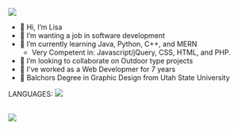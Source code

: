![](https://github.com/lisabroadhead/lisabroadhead/blob/main/me.png)

- 👋 Hi, I’m Lisa
- 👀 I’m wanting a job in software development
- 🌱 I’m currently learning Java, Python, C++, and MERN
  - Very Competent in: Javascript/jQuery, CSS, HTML, and PHP.
- 💞️ I’m looking to collaborate on Outdoor type projects
- 💪 I've worked as a Web Developmer for 7 years
- 📖 Balchors Degree in Graphic Design from Utah State University

LANGUAGES:
<img src="https://img.shields.io/badge/JavaScript-323330?style=for-the-badge&logo=javascript&logoColor=F7DF1E"/>

<br/>
<a href="https://www.linkedin.com/in/lisa-broadhead/"><img src="https://img.shields.io/badge/LinkedIn-0077B5?style=for-the-badge&logo=linkedin&logoColor=white" /></a>




<!---
lisabroadhead/lisabroadhead is a ✨ special ✨ repository because its `README.md` (this file) appears on your GitHub profile.
You can click the Preview link to take a look at your changes.
--->
